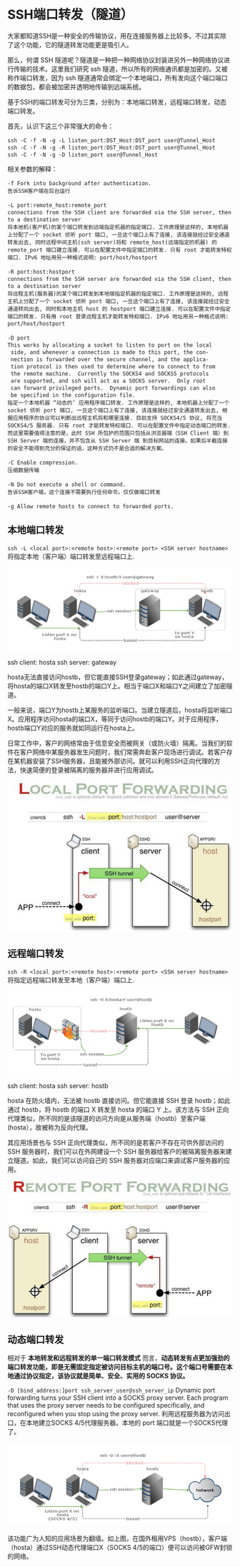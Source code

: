 # SSH端口转发（隧道）

大家都知道SSH是一种安全的传输协议，用在连接服务器上比较多。不过其实除了这个功能，它的隧道转发功能更是吸引人。

那么，何谓 SSH 隧道呢？隧道是一种把一种网络协议封装进另外一种网络协议进行传输的技术。这里我们研究 ssh 隧道，所以所有的网络通讯都是加密的。又被称作端口转发，因为 ssh 隧道通常会绑定一个本地端口，所有发向这个端口端口的数据包，都会被加密并透明地传输到远端系统。

基于SSH的端口转发可分为三类，分别为：本地端口转发，远程端口转发，动态端口转发。

首先，认识下这三个非常强大的命令：
```
ssh -C -f -N -g -L listen_port:DST_Host:DST_port user@Tunnel_Host 
ssh -C -f -N -g -R listen_port:DST_Host:DST_port user@Tunnel_Host 
ssh -C -f -N -g -D listen_port user@Tunnel_Host
```

相关参数的解释： 
```
-f Fork into background after authentication. 
告诉SSH客户端在后台运行

-L port:remote_host:remote_port 
connections from the SSH client are forwarded via the SSH server, then to a destination server
将本地机(客户机)的某个端口转发到远端指定机器的指定端口. 工作原理是这样的, 本地机器上分配了一个 socket 侦听 port 端口, 一旦这个端口上有了连接, 该连接就经过安全通道转发出去, 同时远程中间主机(ssh server)将和 remote_host(远端指定的机器) 的 remote_port 端口建立连接. 可以在配置文件中指定端口的转发. 只有 root 才能转发特权端口. IPv6 地址用另一种格式说明: port/host/hostport

-R port:host:hostport 
connections from the SSH server are forwarded via the SSH client, then to a destination server
将远程主机(服务器)的某个端口转发到本地端指定机器的指定端口. 工作原理是这样的, 远程主机上分配了一个 socket 侦听 port 端口, 一旦这个端口上有了连接, 该连接就经过安全通道转向出去, 同时和本地主机 host 的 hostport 端口建立连接. 可以在配置文件中指定端口的转发. 只有用 root 登录远程主机才能转发特权端口. IPv6 地址用另一种格式说明: port/host/hostport

-D port 
This works by allocating a socket to listen to port on the local 
 side, and whenever a connection is made to this port, the con- 
 nection is forwarded over the secure channel, and the applica- 
 tion protocol is then used to determine where to connect to from 
 the remote machine.  Currently the SOCKS4 and SOCKS5 protocols 
 are supported, and ssh will act as a SOCKS server.  Only root 
 can forward privileged ports.  Dynamic port forwardings can also 
 be specified in the configuration file.
指定一个本地机器 “动态的’ 应用程序端口转发. 工作原理是这样的, 本地机器上分配了一个 socket 侦听 port 端口, 一旦这个端口上有了连接, 该连接就经过安全通道转发出去, 根据应用程序的协议可以判断出远程主机将和哪里连接. 目前支持 SOCKS4/5 协议, 将充当 SOCKS4/5 服务器. 只有 root 才能转发特权端口. 可以在配置文件中指定动态端口的转发.
而这里需要值得注意的是，此时 SSH 所包护的范围只包括从浏览器端（SSH Client 端）到 SSH Server 端的连接，并不包含从 SSH Server 端 到目标网站的连接。如果后半截连接的安全不能得到充分的保证的话，这种方式仍不是合适的解决方案。

-C Enable compression. 
压缩数据传输

-N Do not execute a shell or command. 
告诉SSH客户端，这个连接不需要执行任何命令。仅仅做端口转发

-g Allow remote hosts to connect to forwarded ports. 
```

## 本地端口转发

`ssh -L <local port>:<remote host>:<remote port> <SSH server hostname>`
将指定本地（客户端）端口转发至远程端口上.

![本地端口转发](pics/ssh-tunnel-proxy.png)

ssh client: hosta
ssh server: gateway

hosta无法直接访问hostb，但它能直接SSH登录gateway；如此通过gateway，将hosta的端口X转发至hostb的端口Y上。相当于端口X和端口Y之间建立了加密隧道。

一般来说，端口Y为hostb上某服务的监听端口。当建立隧道后，hosta将监听端口X。应用程序访问hosta的端口X，等同于访问hostb的端口Y。对于应用程序，hostb端口Y对应的服务就如同运行在hosta上。

日常工作中，客户的网络常由于信息安全而被网关（或防火墙）隔离。当我们的软件在客户网络中某服务器发生问题时，我们常需奔赴客户现场进行调试。若客户存在某机器安装了SSH服务器，且能被外部访问。就可以利用SSH正向代理的方法，快速简便的登录被隔离的服务器并进行应用调试。

![local_forwarding](pics/local_forwarding.jpg)

## 远程端口转发

`ssh -R <local port>:<remote host>:<remote port> <SSH server hostname>`
将指定远程端口转发至本地（客户端）端口上.

![远程端口转发](pics/ssh-tunnel-reverse-proxy.png)

ssh client: hosta
ssh server: hostb

hosta 在防火墙内，无法被 hostb 直接访问。但它能直接 SSH 登录 hostb；如此通过 hostb，将 hostb 的端口 X 转发至 hosta 的端口 Y 上。该方法与 SSH 正向代理类似，所不同的是该隧道的访问方向是从服务端（hostb）至客户端 (hosta），故被称为反向代理。

其应用场景也与 SSH 正向代理类似，所不同的是若客户不存在可供外部访问的 SSH 服务器时，我们可以在外网建设一个 SSH 服务器给客户的被隔离服务器来建立隧道。如此，我们可以访问自己的 SSH 服务器对应端口来调试客户服务器的应用。

![remote_forwarding](pics/remote_forwarding.jpg)

## 动态端口转发

相对于 **本地转发和远程转发的单一端口转发模式** 而言，**动态转发有点更加强劲的端口转发功能，即是无需固定指定被访问目标主机的端口号。这个端口号需要在本地通过协议指定，该协议就是简单、安全、实用的 SOCKS 协议。**

`-D [bind_address:]port ssh_server_user@ssh_server_ip`
Dynamic port forwarding turns your SSH client into a SOCKS proxy server. Each program that uses the proxy server needs to be configured specifically, and reconfigured when you stop using the proxy server.
利用远程服务器为访问出口，在本地建立SOCKS 4/5代理服务器。本地的 port 端口就是一个SOCKS代理了。

![动态端口转发](pics/ssh-tunnel-dynamic-proxy.png)

该功能广为人知的应用场景为翻墙。如上图，在国外租用VPS（hostb），客户端（hosta）通过SSH动态代理端口X（SOCKS 4/5的端口）便可以访问被GFW封锁的网络。

